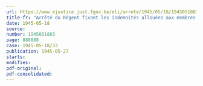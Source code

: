 ```yaml
---
url: https://www.ejustice.just.fgov.be/eli/arrete/1945/05/18/1945051803/justel
title-fr: "Arrêté du Régent fixant les indemnités allouées aux membres des juridictions de milice"
date: 1945-05-18
source:
number: 1945051803
page: 888888
case: 1945-05-18/33
publication: 1945-05-27
starts:
modifies:
pdf-original:
pdf-consolidated:
---
```


